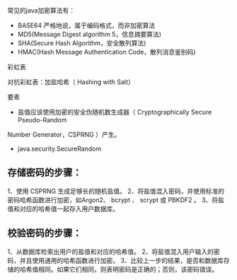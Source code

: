



常见的java加密算法有：

- BASE64 严格地说，属于编码格式，而非加密算法
- MD5(Message Digest algorithm 5，信息摘要算法)
- SHA(Secure Hash Algorithm，安全散列算法)
- HMAC(Hash Message Authentication Code，散列消息鉴别码)



彩虹表

对抗彩虹表：加盐哈希（ Hashing with Salt）

要素

- 盐值应该使用加密的安全伪随机数生成器（ Cryptographically Secure Pseudo-Random

Number Generator，CSPRNG ）产生。


- java.security.SecureRandom

## 存储密码的步骤：

1、使用 CSPRNG 生成足够长的随机盐值。
2、将盐值混入密码，并使用标准的密码哈希函数进行加密，如Argon2、 bcrypt 、 scrypt 或 PBKDF2 。
3、将盐值和对应的哈希值一起存入用户数据库。

## 校验密码的步骤：

1、从数据库检索出用户的盐值和对应的哈希值。
2、将盐值混入用户输入的密码，并且使用通用的哈希函数进行加密。
3、比较上一步的结果，是否和数据库存储的哈希值相同。如果它们相同，则表明密码是正确的；否则，该密码错误。


